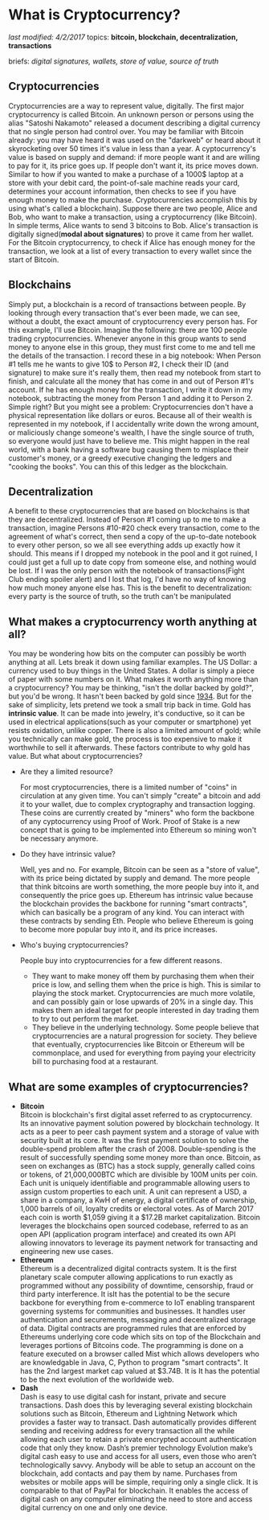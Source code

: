 # What is Cryptocurrency?

*last modified: 4/2/2017*
topics: **bitcoin, blockchain, decentralization, transactions**

briefs: *digital signatures, wallets, store of value, source of truth*

## Cryptocurrencies
  Cryptocurrencies are a way to represent value, digitally.  The first major cryptocurrency is called Bitcoin. An unknown person or persons using the alias "Satoshi Nakamoto" released a document describing a digital currency that no single person had control over. You may be familiar with Bitcoin already: you may have heard it was used on the  "darkweb" or heard about it skyrocketing over 50 times it's value in less than a year. A cyptocurrency's value is based on supply and demand: if more people want it and are willing to pay for it, its price goes up.  If people don't want it, its price moves down.  Similar to how if you wanted to make a purchase of a 1000$ laptop at a store with your debit card, the point-of-sale machine reads your card, determines your account information, then checks to see if you have enough money to make the purchase. Cryptocurrencies accomplish this by using what's called a blockchain).  Suppose there are two people, Alice and Bob, who want to make a transaction, using a cryptocurrency (like Bitcoin). In simple terms, Alice wants to send 3 bitcoins to Bob. Alice's transaction is digitally signed(**modal about signatures**) to prove it came from her wallet. For the Bitcoin cryptocurrency, to check if Alice has enough money for the transaction, we look at a list of every transaction to every wallet since the start of Bitcoin.

## Blockchains
  Simply put, a blockchain is a record of transactions between people. By looking through every transaction that's ever been made, we can see, without a doubt, the exact amount of cryptocurrency every person has.  For this example, I'll use Bitcoin. Imagine the following: there are 100 people trading cryptocurrencies.  Whenever anyone in this group wants to send money to anyone else in this group, they must first come to me and tell me the details of the transaction.  I record these in a big notebook:  When Person #1 tells me he wants to give 10$ to Person #2, I check their ID (and signature) to make sure it's really them, then read my notebook from start to finish, and calculate all the money that has come in and out of Person #1's account.  If he has enough money for the transaction, I write it down in my notebook, subtracting the money from Person 1 and adding it to Person 2.  Simple right?  But you might see a problem: Cryptocurrencies don't have a physical representation like dollars or euros.  Because all of their wealth is represented in my notebook, if I accidentally write down the wrong amount, or maliciously change someone's wealth, I have the single source of truth, so everyone would just have to believe me.  This might happen in the real world, with a bank having a software bug causing them to misplace their customer's money, or a greedy executive changing the ledgers and "cooking the books".  You can this of this ledger as the blockchain.

## Decentralization
  A benefit to these cryptocurrencies that are based on blockchains is that they are decentralized. Instead of Person #1 coming up to me to make a transaction, imagine Persons #10-#20 check every transaction, come to the agreement of what's correct, then send a copy of the up-to-date notebook to every other person, so we all see everything adds up exactly how it should. This means if I dropped my notebook in the pool and it got ruined, I could just get a full up to date copy from someone else, and nothing would be lost.  If I was the only person with the notebook of transactions(Fight Club ending spoiler alert) and I lost that log, I'd have no way of knowing how much money anyone else has.  This is the benefit to decentralization: every party is the source of truth, so the truth can't be manipulated

## What makes a cryptocurrency worth anything at all?

  You may be wondering how bits on the computer can possibly be worth anything at all.  Lets break it down using familiar examples.
  The US Dollar: a currency used to buy things in the United States.  A dollar is simply a piece of paper with some numbers on it.  What makes it worth anything more than a cryptocurrency?  You may be thinking, "isn't the dollar backed by gold?", but you'd be wrong.  It hasn't been backed by gold since [1934](https://www.federalreserve.gov/faqs/currency_12770.htm).  But for the sake of simplicity, lets pretend we took a small trip back in time.  Gold has **intrinsic value**.  It can be made into jewelry, it's conductive, so it can be used in electrical applications(such as your computer or smartphone) yet resists oxidation, unlike copper.  There is also a limited amount of gold; while you technically can make gold, the process is too expensive to make it worthwhile to sell it afterwards.  These factors contribute to why gold has value.
  But what about cryptocurrencies?  
* Are they a limited resource?

  For most cryptocurrencies, there is a limited number of "coins" in circulation at any given time.  You can't simply "create" a bitcoin and add it to your wallet, due to complex cryptography and transaction logging.  These coins are currently created by "miners" who form the backbone of any cyptocurrency using Proof of Work.  Proof of Stake is a new concept that is going to be implemented into Ethereum so mining won't be necessary anymore.
  
* Do they have intrinsic value?

  Well, yes and no.  For example, Bitcoin can be seen as a "store of value", with its price being dictated by supply and demand.  The more people that think bitcoins are worth something, the more people buy into it, and consequently the price goes up.  Ethereum has intrinsic value because the blockchain provides the backbone for running "smart contracts", which can basically be a program of any kind.  You can interact with these contracts by sending Eth.  People who believe Ethereum is going to become more popular buy into it, and its price increases.
  
* Who's buying cryptocurrencies?

  People buy into cryptocurrencies for a few different reasons.
  	* They want to make money off them by purchasing them when their price is low, and selling them when the price is high.
	This is similar to playing the stock market.  Cryptocurrencies are much more volatile, and can possibly gain or lose upwards of 20% in a single day.  This makes them an ideal target for people interested in day trading them to try to out perform the market.
	* They believe in the underlying technology.
	Some people believe that cryptocurrencies are a natural progression for society.  They believe that eventually, cryptocurrencies like Bitcoin or Ethereum will be commonplace, and used for everything from paying your electricity bill to purchasing food at a restaurant.
	
## What are some examples of cryptocurrencies?
  * **Bitcoin** 
    <br>Bitcoin is blockchain's first digital asset referred to as cryptocurrency. Its an innovative payment solution powered by blockchain technology. It acts as a peer to peer cash payment system and a storage of value with security built at its core. It was the first payment solution to solve the double-spend problem after the crash of 2008. Double-spending is the result of successfully spending some money more than once. Bitcoin, as seen on exchanges as (BTC) has a stock supply, generally called coins or tokens, of 21,000,000BTC which are divisible by 100M units per coin. Each unit is uniquely identifiable and programmable allowing users to assign custom properties to each unit. A unit can represent a USD, a share in a company, a KwH of energy, a digital certificate of ownership, 1,000 barrels of oil, loyalty credits or electoral votes. As of March 2017 each coin is worth $1,059 giving it a $17.2B market capitalization. Bitcoin leverages the blockchains open sourced codebase, referred to as an open API (application program interface) and created its own API allowing innovators to leverage its payment network for transacting and engineering new use cases.
  * **Ethereum**
    <br>Ethereum is a decentralized digital contracts system. It is the first planetary scale computer allowing applications to run exactly as programmed without any possibility of downtime, censorship, fraud or third party interference. It isIt has the potential to be the secure backbone for everything from e-commerce to IoT enabling transparent governing systems for communities and businesses. It handles user authentication and securements, messaging and decentralized storage of data. Digital contracts are programmed rules that are enforced by Ethereums underlying core code which sits on top of the Blockchain and leverages portions of Bitcoins code. The programming is done on a feature executed on a browser called Mist which allows developers who are knowledgable in Java, C, Python to program "smart contracts". It has the 2nd largest market cap valued at $3.74B. It is It has the potential to be the next evolution of the worldwide web.
  * **Dash**
    <br>Dash is easy to use digital cash for instant, private and secure transactions. Dash does this by leveraging several existing blockchain solutions such as Bitcoin, Ethereum and Lightning Network which provides a faster way to transact. Dash automatically provides different sending and receiving address for every transaction all the while allowing each user to retain a private encrypted account authentication code that only they know. Dash’s premier technology Evolution make’s digital cash easy to use and access for all users, even those who aren’t technologically savvy. Anybody will be able to setup an account on the blockchain, add contacts and pay them by name. Purchases from websites or mobile apps will be simple, requiring only a single click. It is comparable to that of PayPal for blockchain. It enables the access of digital cash on any computer eliminating the need to store and access digital currency on one and only one device.

